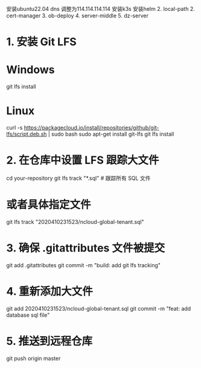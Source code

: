 安装ubuntu22.04
dns 调整为114.114.114.114
安装k3s
安装helm
2. local-path
2. cert-manager
3. ob-deploy
4. server-middle
5. dz-server







# 1. 安装 Git LFS
# Windows
git lfs install

# Linux
curl -s https://packagecloud.io/install/repositories/github/git-lfs/script.deb.sh | sudo bash
sudo apt-get install git-lfs
git lfs install

# 2. 在仓库中设置 LFS 跟踪大文件
cd your-repository
git lfs track "*.sql"    # 跟踪所有 SQL 文件
# 或者具体指定文件
git lfs track "2020410231523/ncloud-global-tenant.sql"

# 3. 确保 .gitattributes 文件被提交
git add .gitattributes
git commit -m "build: add git lfs tracking"
 
# 4. 重新添加大文件
git add 2020410231523/ncloud-global-tenant.sql
git commit -m "feat: add database sql file"

# 5. 推送到远程仓库
git push origin master
